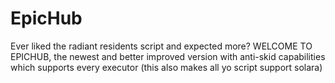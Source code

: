 # EpicHub


Ever liked the radiant residents script and expected more? WELCOME TO EPICHUB, the newest and better improved version with anti-skid capabilities which supports every executor (this also makes all yo script support solara)
